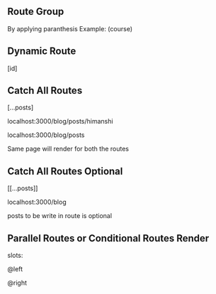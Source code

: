 ## Route Group

By applying paranthesis
Example: (course)

## Dynamic Route

[id]

## Catch All Routes

[...posts]

localhost:3000/blog/posts/himanshi

localhost:3000/blog/posts

Same page will render for both the routes

## Catch All Routes Optional

[[...posts]]

localhost:3000/blog

posts to be write in route is optional

## Parallel Routes or Conditional Routes Render

slots:

@left

@right
